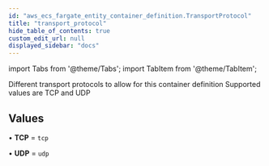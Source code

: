 ```yaml
---
id: "aws_ecs_fargate_entity_container_definition.TransportProtocol"
title: "transport_protocol"
hide_table_of_contents: true
custom_edit_url: null
displayed_sidebar: "docs"
---
```


import Tabs from '@theme/Tabs';
import TabItem from '@theme/TabItem';

Different transport protocols to allow for this container definition
Supported values are TCP and UDP

## Values

• **TCP** = `tcp`

• **UDP** = `udp`
